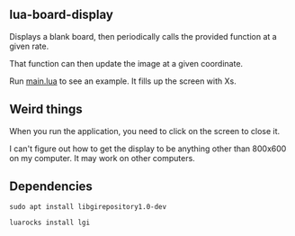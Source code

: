 ## lua-board-display

Displays a blank board, then periodically calls the provided function at a given rate.

That function can then update the image at a given coordinate.

Run [main.lua](./main.lua) to see an example. It fills up the screen with Xs.

## Weird things
When you run the application, you need to click on the screen to close it.

I can't figure out how to get the display to be anything other than 800x600 on my computer. It may work on other computers.

## Dependencies
`sudo apt install libgirepository1.0-dev`

`luarocks install lgi`
